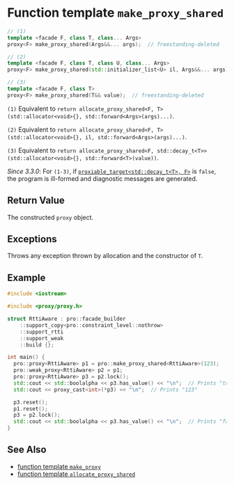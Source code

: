 # Function template `make_proxy_shared`

```cpp
// (1)
template <facade F, class T, class... Args>
proxy<F> make_proxy_shared(Args&&... args);  // freestanding-deleted

// (2)
template <facade F, class T, class U, class... Args>
proxy<F> make_proxy_shared(std::initializer_list<U> il, Args&&... args);  // freestanding-deleted

// (3)
template <facade F, class T>
proxy<F> make_proxy_shared(T&& value);  // freestanding-deleted
```

`(1)` Equivalent to `return allocate_proxy_shared<F, T>(std::allocator<void>{}, std::forward<Args>(args)...)`.

`(2)` Equivalent to `return allocate_proxy_shared<F, T>(std::allocator<void>{}, il, std::forward<Args>(args)...)`.

`(3)` Equivalent to `return allocate_proxy_shared<F, std::decay_t<T>>(std::allocator<void>{}, std::forward<T>(value))`.

*Since 3.3.0*: For `(1-3)`, if [`proxiable_target<std::decay_t<T>, F>`](proxiable_target.md) is `false`, the program is ill-formed and diagnostic messages are generated.

## Return Value

The constructed `proxy` object.

## Exceptions

Throws any exception thrown by allocation and the constructor of `T`.

## Example

```cpp
#include <iostream>

#include <proxy/proxy.h>

struct RttiAware : pro::facade_builder
    ::support_copy<pro::constraint_level::nothrow>
    ::support_rtti
    ::support_weak
    ::build {};

int main() {
  pro::proxy<RttiAware> p1 = pro::make_proxy_shared<RttiAware>(123);
  pro::weak_proxy<RttiAware> p2 = p1;
  pro::proxy<RttiAware> p3 = p2.lock();
  std::cout << std::boolalpha << p3.has_value() << "\n";  // Prints "true"
  std::cout << proxy_cast<int>(*p3) << "\n";  // Prints "123"

  p3.reset();
  p1.reset();
  p3 = p2.lock();
  std::cout << std::boolalpha << p3.has_value() << "\n";  // Prints "false"
}
```

## See Also

- [function template `make_proxy`](make_proxy.md)
- [function template `allocate_proxy_shared`](allocate_proxy_shared.md)
